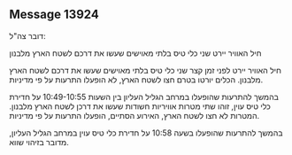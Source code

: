 ## Message 13924

דובר צה"ל: 

חיל האוויר יירט שני כלי טיס בלתי מאוישים שעשו את דרכם לשטח הארץ מלבנון

חיל האוויר יירט לפני זמן קצר שני כלי טיס בלתי מאוישים שעשו את דרכם לשטח הארץ מלבנון.
הכלים יורטו בטרם חצו לשטח הארץ, לא הופעלו התרעות על פי מדיניות.

בהמשך להתרעות שהופעלו במרחב הגליל העליון בין השעות 10:49-10:55 על חדירת כלי טיס עוין, זוהו שתי מטרות אוויריות חשודות שעשו את דרכן לשטח הארץ מלבנון. 
המטרות לא חצו לשטח הארץ, האירוע הסתיים, הופעלו התרעות על פי מדיניות.

בהמשך להתרעות שהופעלו בשעה 10:58 על חדירת כלי טיס עוין במרחב הגליל העליון, מדובר בזיהוי שווא.

